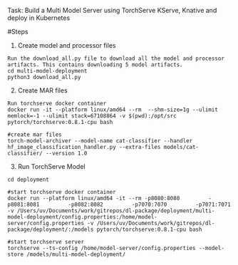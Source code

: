 Task:
Build a Multi Model Server using TorchServe KServe, Knative and deploy in Kubernetes

#Steps

1. Create model and processor files
```
Run the download_all.py file to download all the model and processor artifacts. This contains downloading 5 model artifacts. 
cd multi-model-deployment
python3 download_all.py
```

2. Create MAR files 
```
Run torchserve docker container 
docker run -it --platform linux/amd64 --rm  --shm-size=1g --ulimit memlock=-1 --ulimit stack=67108864 -v $(pwd):/opt/src pytorch/torchserve:0.8.1-cpu bash

#create mar files
torch-model-archiver --model-name cat-classifier --handler hf_image_classification_handler.py --extra-files models/cat-classifier/ --version 1.0
```
3. Run TorchServe Model
```
cd deployment

#start torchserve docker container
docker run --platform linux/amd64 -it --rm -p8080:8080         -p8081:8081         -p8082:8082         -p7070:7070         -p7071:7071 -v /Users/uv/Documents/work/gitrepos/dl-package/deployment/multi-model-deployment/config.properties:/home/model-server/config.properties -v /Users/uv/Documents/work/gitrepos/dl-package/deployment/:/models pytorch/torchserve:0.8.1-cpu bash

#start torchserve server
torchserve --ts-config /home/model-server/config.properties --model-store /models/multi-model-deployment/

```




